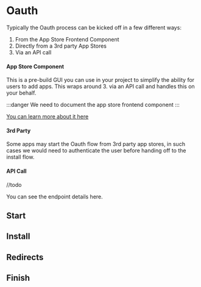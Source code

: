 # Oauth

Typically the Oauth process can be kicked off in a few different ways:

1. From the App Store Frontend Component
2. Directly from a 3rd party App Stores
3. Via an API call

#### App Store Component

This is a pre-build GUI you can use in your project to simplify the ability for users to add apps. This wraps around 3. via an API call and handles this on your behalf.

:::danger
We need to document the app store frontend component
:::

[You can learn more about it here](#)

#### 3rd Party 

Some apps may start the Oauth flow from 3rd party app stores, in such cases we would need to authenticate the user before handing off to the install flow.


#### API Call

//todo


You can see the endpoint details here.


## Start




## Install



## Redirects


## Finish